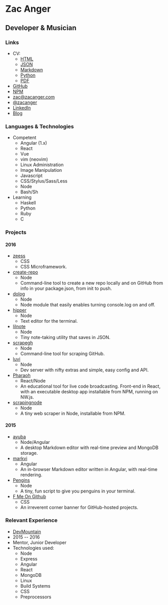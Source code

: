 # Zac Anger
## Developer & Musician

### Links
* CV:
  * [HTML](http://zacanger.com/cv)
  * [JSON](http://zacanger.com/cv/zacanger.json)
  * [Markdown](http://zacanger.com/cv/zacanger.md)
  * [Python](http://zacanger.com/cv/zacanger.py)
  * [PDF](http://zacanger.com/cv/zacanger.pdf)
* [GitHub](https://github.com/zacanger)
* [NPM](https://npmjs.com/~zacanger)
* [zac@zacanger.com](mailto:zac@zacanger.com)
* [@zacanger](http://twitter.com/@zacanger)
* [LinkedIn](http://linkedin.com/in/zacanger)
* [Blog](http://zacanger.com/blog)


### Languages & Technologies
* Competent
  * Angular (1.x)
  * React
  * Vue
  * vim (neovim)
  * Linux Administration
  * Image Manipulation
  * Javascript
  * CSS/Stylus/Sass/Less
  * Node
  * Bash/Sh
* Learning
  * Haskell
  * Python
  * Ruby
  * C


###  Projects

#### 2016
* [zeess](http://zacanger.github.io/zeess)
  * CSS
  * CSS Microframework.
* [create-repo](http://npm.im/create-repo)
  * Node
  * Command-line tool to create a new repo locally and on GitHub from info in your
    package.json, from init to push.
* [dolog](http://npm.im/dolog)
  * Node
  * Node module that easily enables turning console.log on and off.
* [hipper](http://npm.im/hipper)
  * Node
  * Text editor for the terminal.
* [lilnote](http://npm.im/lilnote)
  * Node
  * Tiny note-taking utility that saves in JSON.
* [scrapegh](http://npm.im/scrapegh)
  * Node
  * Command-line tool for scraping GitHub.
* [luvi](http://npm.im/luvi)
  * Node
  * Dev server with nifty extras and simple, easy config and API.
* [Pharaoh](http://pharaoh.js.org)
  * React/Node
  * An educational tool for live code broadcasting. Front-end in React, with an
    executable desktop app installable from NPM, running on NW.js.
* [scrapingnode](http://npm.im/scrapingnode)
  * Node
  * A tiny web scraper in Node, installable from NPM.

#### 2015
* [ayuba](https://github.com/zacanger/ayuba.git)
  * Node/Angular
  * A desktop Markdown editor with real-time preview and MongoDB storage.
* [markvi](http://npm.im/markvi)
  * Angular
  * An in-browser Markdown editor written in Angular, with real-time rendering.
* [Pengins](http://npm.im/pengins)
  * Node
  * A tiny, fun script to give you penguins in your terminal.
* [F Me On Github](http://zacanger.github.io/f-me-on-github)
  * CSS
  * An irreverent corner banner for GitHub-hosted projects.


### Relevant Experience

* [DevMountain](http://devmounta.in)
* 2015 -- 2016
* Mentor, Junior Developer
* Technologies used:
  * Node
  * Express
  * Angular
  * React
  * MongoDB
  * Linux
  * Build Systems
  * CSS
  * Preprocessors

